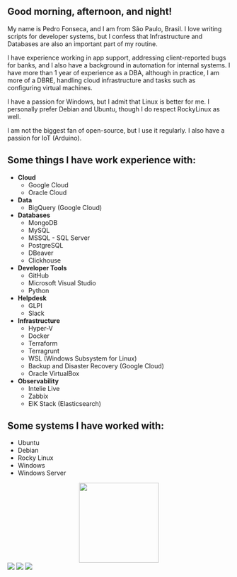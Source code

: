 
<div class="container-root">
    <div>
        <p align="left" text-aling="justify"> 
        <h2>Good morning, afternoon, and night!</h2>
        <p>My name is Pedro Fonseca, and I am from São Paulo, Brasil. I love writing scripts for developer systems, but I confess that Infrastructure and Databases are also an important part of my routine.</p>
        <p>I have experience working in app support, addressing client-reported bugs for banks, and I also have a background in automation for internal systems. I have more than 1 year of experience as a DBA, although in practice, I am more of a DBRE, handling cloud infrastructure and tasks such as configuring virtual machines.</p>
        <p>I have a passion for Windows, but I admit that Linux is better for me. I personally prefer Debian and Ubuntu, though I do respect RockyLinux as well.<p/>
        <p>I am not the biggest fan of open-source, but I use it regularly. I also have a passion for IoT (Arduino).</p>
    </div>
    <div>
        <h2>Some things I have work experience with:</h2>
        <ul>
            <li><strong>Cloud</strong>
                <ul>
                    <li>Google Cloud</li>
                    <li>Oracle Cloud</li>
                </ul>
            </li>
            <li><strong>Data</strong>
                <ul>
                    <li><span>BigQuery (Google Cloud)</span></li>
                </ul>
            </li>
            <li><strong>Databases</strong>
                <ul>
                    <li><span>MongoDB</span></li>
                    <li><span>MySQL</span></li>
                    <li><span>MSSQL - SQL Server</span></li>
                    <li><span>PostgreSQL</span></li>
                    <li><span>DBeaver</span></li>
                    <li><span>Clickhouse</span></li>
                </ul>
            </li>
            <li><strong>Developer Tools</strong>
                <ul>
                    <li><span>GitHub</span></li>
                    <li><span>Microsoft Visual Studio</span></li>
                    <li><span>Python</span></li>
                </ul>
            </li>
            <li><strong>Helpdesk</strong>
                <ul>
                    <li><span>GLPI</span></li>
                    <li><span>Slack</span></li>
                </ul>
            </li>
            <li><strong>Infrastructure</strong>
                <ul>
                    <li><span>Hyper-V</span></li>
                    <li><span>Docker</span></li>
                    <li><span>Terraform</span></li>
                    <li><span>Terragrunt</span></li>
                    <li><span>WSL (Windows Subsystem for Linux)</span></li>
                    <li><span>Backup and Disaster Recovery (Google Cloud)</span></li>
                    <li><span>Oracle VirtualBox</span></li>
                </ul>
            </li>
            <li><strong>Observability</strong>
                <ul>
                    <li><span>Intelie Live</span></li>
                    <li><span>Zabbix</span></li>
                    <li><span>ElK Stack (Elasticsearch)</span></li>
                </ul>
            </li>
        </ul>
    <div>
    <div>
        <h2>Some systems I have worked with:</h2>
        <ul>
            <li><span>Ubuntu</span></li>
            <li><span>Debian</span></li>
            <li><span>Rocky Linux</span></li>
            <li><span>Windows</span></li>
            <li><span>Windows Server</span></li>
        </ul>
    </div>
    <div align="center">
        <a href="https://github.com/ pedrovtof">
        <img height="180em" src="https://github-readme-stats.vercel.app/api/top-langs/?username=pedrovtof&layout=compact&langs_count=7&theme=radical"/>
    </div>
    <div>
        <a href="https://www.instagram.com/pedrovotf/"><img src="https://img.shields.io/badge/-Instagram-%23E4405F?style=for-the-badge&logo=instagram&logoColor=white"></a>
        <a href = "mailto:pedrovotf@gmail.com"><img src="https://img.shields.io/badge/-Gmail-%23333?style=for-the-badge&logo=gmail&logoColor=white"></a>
        <a href="https://www.linkedin.com/in/pedrovotf/"><img src="https://img.shields.io/badge/-LinkedIn-%230077B5?style=for-the-badge&logo=linkedin&logoColor=white"></a> 
    </div>
</div>